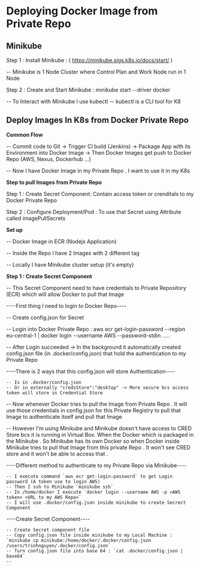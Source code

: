 # Deploying Docker Image from Private Repo

## Minikube

Step 1 : Install Minikube : ( https://minikube.sigs.k8s.io/docs/start/ )

  -- Minikube is 1 Node Cluster where Control Plan and Work Node run in 1 Node 

Step 2 : Create and Start Minikube : minikube start --driver docker 

  -- To Interact with Minikube I use kubectl
  -- kubectl is a CLI tool for K8 

## Deploy Images In K8s from Docker Private Repo

**Common Flow**

  -- Commit code to Git -> Trigger CI build (Jenkins) -> Package App with its Environment into Docker Image -> Then Docker Images get push to Docker Repo (AWS, Nexus, Dockerhub ...)

  -- Now I have Docker Image in my Private Repo . I want to use it in my K8s 

**Step to pull Images from Private Repo**

Step 1 : Create Secret Component: Contain access token or crenditals to my Docker Private Repo

Step 2 : Configure Deployment/Pod : To use that Secret using Attribute called imagePullSecrets

**Set up**

  -- Docker Image in ECR (Nodejs Application)

  -- Inside the Repo I have 2 Images with 2 different tag

  -- Locally I have Minikube cluster setup (it's empty)

**Step 1 : Create Secret Component**

  -- This Secret Component need to have credentials to Private Repository (ECR) which will allow Docker to pull that Image

  ----First thing I need to login to Docker Repo----

  -- Create config.json for Secret 
  
  -- Login into Docker Private Repo : aws ecr get-login-password --region eu-central-1 | docker login --username AWS --password-stdin .....

  -- After Login succeeded -> In the background it automatically created config.json file (in .docker/config.json) that hold the authentication to my Private Repo 

  ----There is 2 ways that this config.json will store Authentication----

    -- Is in .docker/config.json
    -- Or in externally "credsStore":"desktop" -> More secure bcs access token will store in Credential Store 

  -- Now whenever Docker tries to pull the Image from Private Repo . It will use those credentials in config.json for this Private Registry to pull that Image to authenticate itself and pull that Image 

  -- However I'm using Minikube and Minikube doesn't have access to CRED Store bcs it is running in Virtual Box. When the Docker which is packaged in the Minikube . So 
Minikube has its own Docker so when Docker inside Minikube tries to pull that Image from this private Repo . It won't see CRED store and it won't be able to access that . 

  ----Different method to authenticate to my Private Repo via Minikube----

    -- I execute command `aws ecr get-login-password` to get Login password (A token use to login AWS)
    -- Then I ssh to Minikube `minikube ssh`
    -- In /home/docker I execute `docker login --username AWS -p <AWS token> <URL to my AWS Repo>`
    -- I will use .docker/config.json inside minikube to create Secrect Component

  ----Create Secret Component----
  
    -- Create Secret component file
    -- Copy config.json file inside minikube to my Local Machine : `minikube cp minikube:/home/docker/.docker/config.json /users/trinhnguyen/.docker/config.json`
    -- Turn config.json file into base 64 : `cat .docker/config.json | base64`
    -- 














  
